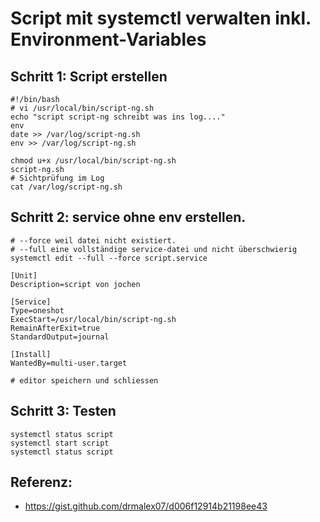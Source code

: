 # Script mit systemctl verwalten inkl. Environment-Variables 

## Schritt 1: Script erstellen 

```
#!/bin/bash 
# vi /usr/local/bin/script-ng.sh
echo "script script-ng schreibt was ins log...." 
env
date >> /var/log/script-ng.sh
env >> /var/log/script-ng.sh

```

```
chmod u+x /usr/local/bin/script-ng.sh 
script-ng.sh 
# Sichtprüfung im Log
cat /var/log/script-ng.sh 
```

## Schritt 2: service ohne env erstellen.

```
# --force weil datei nicht existiert.
# --full eine vollständige service-datei und nicht überschwierig 
systemctl edit --full --force script.service 
```

```
[Unit]
Description=script von jochen

[Service]
Type=oneshot
ExecStart=/usr/local/bin/script-ng.sh
RemainAfterExit=true
StandardOutput=journal

[Install]
WantedBy=multi-user.target

```

```
# editor speichern und schliessen
```

## Schritt 3: Testen 

```
systemctl status script
systemctl start script 
systemctl status script 
```


## Referenz:

  * https://gist.github.com/drmalex07/d006f12914b21198ee43
